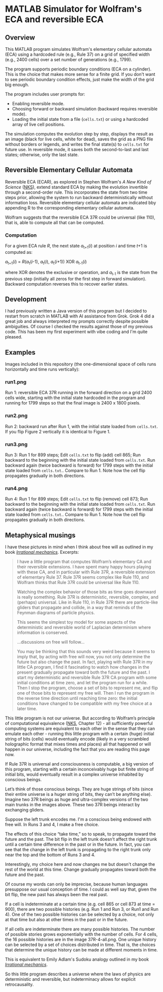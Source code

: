 # MATLAB Simulator for Wolfram's ECA and reversible ECA

## Overview

This MATLAB program simulates Wolfram's elementary cellular automata (ECA) using a hardcoded rule (e.g., Rule 37) on a grid of specified width (e.g., 2400 cells) over a set number of generations (e.g., 1799).

The program supports periodic boundary conditions (ECA on a cylinder). This is the choice that makes more sense for a finite grid. If you don't want to see periodic boundary condition effects, just make the width of the grid big enough.

The program includes user prompts for:

- Enabling reversible mode.
- Choosing forward or backward simulation (backward requires reversible mode).
- Loading the initial state from a file (`cells.txt`) or using a hardcoded array of live cell positions.

The simulation computes the evolution step by step, displays the result as an image (black for live cells, white for dead), saves the grid as a PNG file without borders or legends, and writes the final state(s) to `cells.txt` for future use. In reversible mode, it saves both the second-to-last and last states; otherwise, only the last state.

## Reversible Elementary Cellular Automata

Reversible ECA (ECAR), as explored in Stephen Wolfram's *A New Kind of Science* ([NKS](https://www.wolframscience.com/nks/)), extend standard ECA by making the evolution invertible through a second-order rule. This incorporates the state from two time steps prior, allowing the system to run backward deterministically without information loss. Reversible elementary cellular automata are indicated bby appending R to the corresponding elementary cellular automata.

Wolfram suggests that the reversible ECA 37R could be universal (like 110), that is, able to compute all that can be computed.

### Computation

For a given ECA rule _R_, the next state _a_<sub>t+1</sub>(_i_) at position _i_ and time _t_+1 is computed as:

_a_<sub>t+1</sub>(_i_) = _R_(_a_<sub>t</sub>(_i_-1), _a_<sub>t</sub>(_i_), _a_<sub>t</sub>(_i_+1)) XOR _a_<sub>t-1</sub>(_i_)

where XOR denotes the exclusive or operation, and _a_<sub>t-1</sub> is the state from the previous step (initially all zeros for the first step in forward simulation). Backward computation reverses this to recover earlier states.

## Development

I had previously written a Java version of this program but I decided to restart from scratch in MATLAB with AI assistance from Grok. Grok 4 did a great job and always interpreted my prompts correctly despite possible ambiguities. Of course I checked the results against those of my previous code. This has been my first experiment with vibe coding and I'm quite pleased.

## Examples

Images included in this repository (the one-dimensional space of cells runs horizontally and time runs vertically):

### run1.png

Run 1: reversible ECA 37R running in the forward direction on a grid 2400 cells wide, starting with the initial state hardcoded in the program and running for 1799 steps so that the final image is 2400 x 1800 pixels.

### run2.png

Run 2: backward run after Run 1, with the initial state loaded from `cells.txt`. If you flip Figure 2 vertically it is identical to Figure 1.

### run3.png

Run 3: Run 1 for 899 steps; Edit `cells.txt` to flip (add) cell 865; Run backward to the beginning with the initial state loaded from `cells.txt`. Run backward again (twice backward is forward) for 1799 steps with the initial state loaded from `cells.txt`.. Compare to Run 1. Note how the cell flip propagates gradually in both directions.

### run4.png

Run 4: Run 1 for 899 steps; Edit `cells.txt` to flip (remove) cell 873; Run backward to the beginning with the initial state loaded from `cells.txt`. Run backward again (twice backward is forward) for 1799 steps with the initial state loaded from `cells.txt`.. Compare to Run 1. Note how the cell flip propagates gradually in both directions.

## Metaphysical musings

I have these pictures in mind when I think about free will as outlined in my book [*Irrational mechanics*](https://www.turingchurch.com/p/irrational-mechanics). Excerpts:

> I have a little program that computes Wolfram’s elementary CA and their reversible extensions. I have spent many happy hours playing with these CA, and in particular with Rule 37R, a reversible extension of elementary Rule 37. Rule 37R seems complex like Rule 110, and Wolfram thinks that Rule 37R could be universal like Rule 110.
> 
> Watching the complex behavior of those bits as time goes downward is really something. Rule 37R is deterministic, reversible, complex, and (perhaps) universal. Like in Rule 110, in Rule 37R there are particle-like gliders that propagate and collide, in a way that reminds of the Feynman diagrams of particle physics.
> 
> This seems the simplest toy model for some aspects of the deterministic and reversible world of Laplacian determinism where information is conserved.
> 
> ...discussions on free will follow...
> 
> You may be thinking that this sounds very weird because it seems to imply that, by acting with free will now, you not only determine the future but also change the past. In fact, playing with Rule 37R in my little CA program, I find it fascinating to watch how changes in the present gradually propagate toward both the future and the past. I start my deterministic and reversible Rule 37R CA program with some initial conditions at time zero, and let the program run for a while. Then I stop the program, choose a set of bits to represent me, and flip one of those bits to represent my free will. Then I run the program in the reverse time direction until reaching time zero: the initial conditions have changed to be compatible with my free choice at a later time.

This little program is not our universe. But according to Wolfram’s principle of computational equivalence ([NKS](https://www.wolframscience.com/nks/), Chapter 12) - all sufficiently powerful computing systems are equivalent to each other in the sense that they can emulate each other - running this little program with a certain (huge) initial string of bits (cells) would eventually encode (likely in a very scrambled holographic format that mixes times and places) all that happened or will happen in our universe, including the fact that you are reading this page now.

If Rule 37R is universal and consciousness is computable, a big version of this program, starting with a certain inconceivably huge but finite string of initial bits, would eventually result in a complex universe inhabited by conscious beings.

Let’s think of those conscious beings. They are huge strings of bits (since their entire universe is a huger string of bits, they can’t be anything else). Imagine two 37R beings as huge and ultra-complex versions of the two main trunks in the images above. These two 37R beings interact by exchanging gliders.

Suppose the left trunk encodes me. I'm a conscious being endowed with free will. In Runs 3 and 4, I make a free choice.

The effects of this choice “take time,” so to speak, to propagate toward the future and the past. The bit flip in the left trunk doesn’t affect the right trunk until a certain time difference in the past or in the future. In fact, you can see that the change in the left trunk is propagating to the right trunk only near the top and the bottom of Runs 3 and 4.

Interestingly, my choice here and now changes me but doesn't change the rest of the world at this time. Change gradually propagates toward both the future and the past.

Of course my words can only be imprecise, because human languages presuppose our usual conception of time. I could as well say that, given the bit flip, the new past has always been the real past.

If a cell is indeterminate at a certain time (e.g. cell 865 or cell 873 at time = 900), there are two possible histories (e.g. Run 1 and Run 3, or Run1 and Run 4). One of the two possible histories can be selected by a choice, not only at that time but also at other times in the past or in the future.

If all cells are indeterminate there are many possible histories. The number of possible stories grows exponentially with the number of cells. For 4 cells, the 16 possible histories are in the image 37R-4-all.png. One unique history can be selected by a set of choices distributed in time. That is, the choices that determine the unique history can be made at different moments in time.

This is equivalent to Emily Adlam's Sudoku analogy outlined in my book [*Irrational mechanics*](https://www.turingchurch.com/p/irrational-mechanics).

So this little program describes a universe where the laws of physics are deterministic and reversible, but indeterminacy allows for explicit retrocausality.